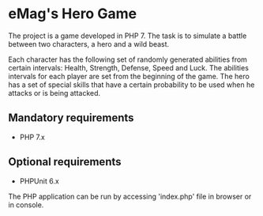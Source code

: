 # eMag's Hero Game

The project is a game developed in PHP 7.
The task is to simulate a battle between two characters, a hero and a wild beast.

Each character has the following set of randomly generated abilities from certain intervals: Health, Strength, Defense, Speed and Luck.
The abilities intervals for each player are set from the beginning of the game. 
The hero has a set of special skills that have a certain probability to be used when he attacks or is being attacked.
 
## Mandatory requirements

* PHP 7.x

## Optional requirements

* PHPUnit 6.x

The PHP application can be run by accessing 'index.php' file in browser or in console.